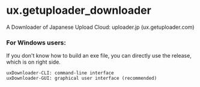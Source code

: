 # ux.getuploader_downloader
A Downloader of Japanese Upload Cloud: uploader.jp (ux.getuploader.com)

### For Windows users:
If you don't know how to build an exe file, you can directly use the release, which is on right side.
```shell
uxDownloader-CLI: command-line interface
uxDownloader-GUI: graphical user interface (recommended)
```
